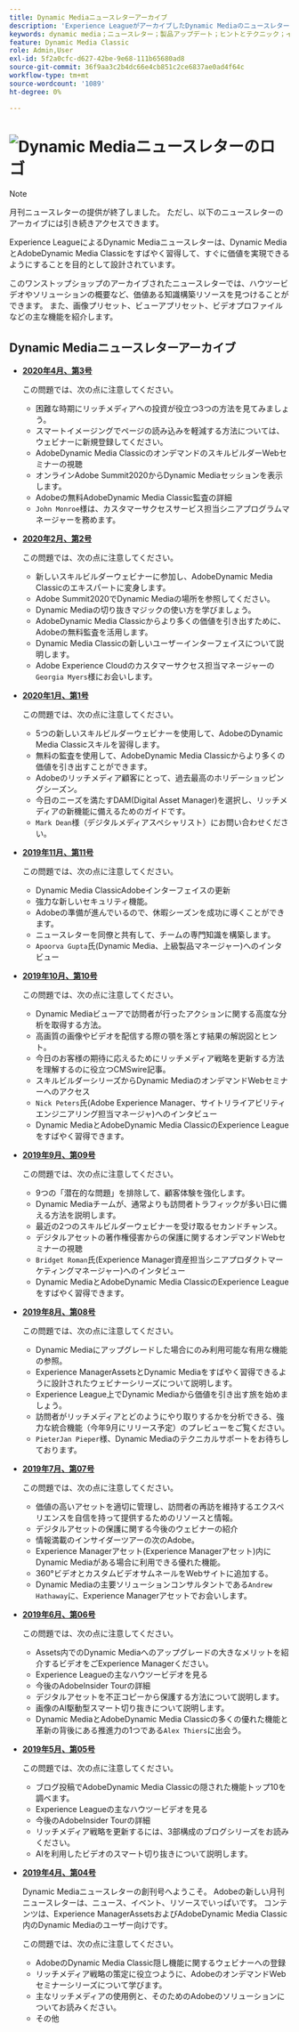 ```yaml
---
title: Dynamic Mediaニュースレターアーカイブ
description: 'Experience LeagueがアーカイブしたDynamic Mediaのニュースレターは、月刊ニュースレターでした。 Dynamic MediaとAdobeDynamic Media Classicをすばやく習得して、すぐに価値を実現できるようにすることを目的に設計されています。 アーカイブされたニュースレターには、廃止されたワンストップショップニュースレターで利用できる貴重な知識構築リソースが含まれています。 アーカイブされたニュースレターには、ハウツービデオとソリューションの概要が含まれます。 また、画像プリセット、ビューアプリセット、ビデオプロファイルなどの主な機能を紹介します。 '
keywords: dynamic media；ニュースレター；製品アップデート；ヒントとテクニック；イベント；顧客の成功；ブログ；ブログ；画像；ビデオ；機能；機能
feature: Dynamic Media Classic
role: Admin,User
exl-id: 5f2a0cfc-d627-42be-9e68-111b65680ad8
source-git-commit: 36f9aa3c2b4dc66e4cb851c2ce6837ae0ad4f64c
workflow-type: tm+mt
source-wordcount: '1089'
ht-degree: 0%

---
```



# ![Dynamic Mediaニュースレターのロゴ](/help/assets/dynamic-media-newsletter-logo.png)

>[!NOTE]
>
>月刊ニュースレターの提供が終了しました。 ただし、以下のニュースレターのアーカイブには引き続きアクセスできます。

Experience LeagueによるDynamic Mediaニュースレターは、Dynamic MediaとAdobeDynamic Media Classicをすばやく習得して、すぐに価値を実現できるようにすることを目的として設計されています。

このワンストップショップのアーカイブされたニュースレターでは、ハウツービデオやソリューションの概要など、価値ある知識構築リソースを見つけることができます。 また、画像プリセット、ビューアプリセット、ビデオプロファイルなどの主な機能を紹介します。

<!-- microsite demo page https://experienceleague.adobe.com/tools/dynamic-media-demo/index.html -->

<!-- ## Get inspired. Stay informed.

[Sign up](https://www.adobe.com/subscription/dynamic-media-newsletter.html) to receive the Dynamic Media newsletter on a monthly basis in your inbox. -->

## Dynamic Mediaニュースレターアーカイブ

<!-- * **[May 2020, Issue 4](https://expleague.azureedge.net/assets/aem/Experience-Insider-vol.31.html)**

    In this issue:

    * What business continuity means in uncertain times.
    * Key takeaways from the first all-digital Adobe Summit.
    * Must-watch Experience Manager breakout sessions.
    * Summit customer spotlight: Under Armour.
    * Never miss an Experience Insider webinar.
    * Public sector spotlight: The urgent need for digital enrollment.
    * Look what’s new in Experience Manager Innovation.
    * Build your Experience Manager skills *live* with the Adobe pros.
    * Connect with the Adobe Experience Manager Community.
    * Fast-track your Adobe expertise with Adobe Experience League. -->

* **[2020年4月、第3号](https://experienceleague.adobe.com/tools/dynamic-media-demo/newsletter/Dynamic_Media_Newsletter_04_2020_April.html)**

   この問題では、次の点に注意してください。

   * 困難な時期にリッチメディアへの投資が役立つ3つの方法を見てみましょう。
   * スマートイメージングでページの読み込みを軽減する方法については、ウェビナーに新規登録してください。
   * AdobeDynamic Media ClassicのオンデマンドのスキルビルダーWebセミナーの視聴
   * オンラインAdobe Summit2020からDynamic Mediaセッションを表示します。
   * Adobeの無料AdobeDynamic Media Classic監査の詳細
   * `John Monroe`様は、カスタマーサクセスサービス担当シニアプログラムマネージャーを務めます。

* **[2020年2月、第2号](https://experienceleague.adobe.com/tools/dynamic-media-demo/newsletter/Dynamic_Media_Newsletter_02_2020_Feb.html)**

   この問題では、次の点に注意してください。

   * 新しいスキルビルダーウェビナーに参加し、AdobeDynamic Media Classicのエキスパートに変身します。
   * Adobe Summit2020でDynamic Mediaの場所を参照してください。
   * Dynamic Mediaの切り抜きマジックの使い方を学びましょう。
   * AdobeDynamic Media Classicからより多くの価値を引き出すために、Adobeの無料監査を活用します。
   * Dynamic Media Classicの新しいユーザーインターフェイスについて説明します。
   * Adobe Experience Cloudのカスタマーサクセス担当マネージャーの`Georgia Myers`様にお会いします。

* **[2020年1月、第1号](https://experienceleague.adobe.com/tools/dynamic-media-demo/newsletter/Dynamic_Media_Newsletter_01_2020_Jan.html)**

   この問題では、次の点に注意してください。

   * 5つの新しいスキルビルダーウェビナーを使用して、AdobeのDynamic Media Classicスキルを習得します。
   * 無料の監査を使用して、AdobeDynamic Media Classicからより多くの価値を引き出すことができます。
   * Adobeのリッチメディア顧客にとって、過去最高のホリデーショッピングシーズン。
   * 今日のニーズを満たすDAM(Digital Asset Manager)を選択し、リッチメディアの新機能に備えるためのガイドです。
   * `Mark Dean`様（デジタルメディアスペシャリスト）にお問い合わせください。

* **[2019年11月、第11号](https://experienceleague.adobe.com/tools/dynamic-media-demo/newsletter/Dynamic_Media_Newsletter_11_2019_Nov.html)**

   この問題では、次の点に注意してください。

   * Dynamic Media ClassicAdobeインターフェイスの更新
   * 強力な新しいセキュリティ機能。
   * Adobeの準備が進んでいるので、休暇シーズンを成功に導くことができます。
   * ニュースレターを同僚と共有して、チームの専門知識を構築します。
   * `Apoorva Gupta`氏(Dynamic Media、上級製品マネージャー)へのインタビュー

* **[2019年10月、第10号](https://experienceleague.adobe.com/tools/dynamic-media-demo/newsletter/Dynamic_Media_Newsletter_10_2019_Oct.html)**

   この問題では、次の点に注意してください。

   * Dynamic Mediaビューアで訪問者が行ったアクションに関する高度な分析を取得する方法。
   * 高画質の画像やビデオを配信する際の顎を落とす結果の解説図とヒント。
   * 今日のお客様の期待に応えるためにリッチメディア戦略を更新する方法を理解するのに役立つCMSwire記事。
   * スキルビルダーシリーズからDynamic MediaのオンデマンドWebセミナーへのアクセス
   * `Nick Peters`氏(Adobe Experience Manager、サイトリライアビリティエンジニアリング担当マネージャ)へのインタビュー
   * Dynamic MediaとAdobeDynamic Media ClassicのExperience Leagueをすばやく習得できます。

* **[2019年9月、第09号](https://experienceleague.adobe.com/tools/dynamic-media-demo/newsletter/Dynamic_Media_Newsletter_09_2019_Sept.html)**

   この問題では、次の点に注意してください。

   * 9つの「潜在的な問題」を排除して、顧客体験を強化します。
   * Dynamic Mediaチームが、通常よりも訪問者トラフィックが多い日に備える方法を説明します。
   * 最近の2つのスキルビルダーウェビナーを受け取るセカンドチャンス。
   * デジタルアセットの著作権侵害からの保護に関するオンデマンドWebセミナーの視聴
   * `Bridget Roman`氏(Experience Manager資産担当シニアプロダクトマーケティングマネージャー)へのインタビュー
   * Dynamic MediaとAdobeDynamic Media ClassicのExperience Leagueをすばやく習得できます。

* **[2019年8月、第08号](https://experienceleague.adobe.com/tools/dynamic-media-demo/newsletter/Dynamic_Media_Newsletter_08_2019_Aug.html)**

   この問題では、次の点に注意してください。

   * Dynamic Mediaにアップグレードした場合にのみ利用可能な有用な機能の参照。
   * Experience ManagerAssetsとDynamic Mediaをすばやく習得できるように設計されたウェビナーシリーズについて説明します。
   * Experience League上でDynamic Mediaから価値を引き出す旅を始めましょう。
   * 訪問者がリッチメディアとどのようにやり取りするかを分析できる、強力な統合機能（今年9月にリリース予定）のプレビューをご覧ください。
   * `PieterJan Pieper`様、Dynamic Mediaのテクニカルサポートをお待ちしております。

* **[2019年7月、第07号](https://experienceleague.adobe.com/tools/dynamic-media-demo/newsletter/Dynamic_Media_Newsletter_07_2019_July.html)**

   この問題では、次の点に注意してください。

   * 価値の高いアセットを適切に管理し、訪問者の再訪を維持するエクスペリエンスを自信を持って提供するためのリソースと情報。
   * デジタルアセットの保護に関する今後のウェビナーの紹介
   * 情報満載のインサイダーツアーの次のAdobe。
   * Experience Managerアセット(Experience Managerアセット)内にDynamic Mediaがある場合に利用できる優れた機能。
   * 360°ビデオとカスタムビデオサムネールをWebサイトに追加する。
   * Dynamic Mediaの主要ソリューションコンサルタントである`Andrew Hathaway`に、Experience Managerアセットでお会いします。

* **[2019年6月、第06号](https://experienceleague.adobe.com/tools/dynamic-media-demo/newsletter/Dynamic_Media_Newsletter_06_2019_June.html)**

   この問題では、次の点に注意してください。

   * Assets内でのDynamic Mediaへのアップグレードの大きなメリットを紹介するビデオをごExperience Managerください。
   * Experience Leagueの主なハウツービデオを見る
   * 今後のAdobeInsider Tourの詳細
   * デジタルアセットを不正コピーから保護する方法について説明します。
   * 画像のAI駆動型スマート切り抜きについて説明します。
   * Dynamic MediaとAdobeDynamic Media Classicの多くの優れた機能と革新の背後にある推進力の1つである`Alex Thiers`に出会う。

* **[2019年5月、第05号](https://experienceleague.adobe.com/tools/dynamic-media-demo/newsletter/Dynamic_Media_Newsletter_05_2019_May.html)**

   この問題では、次の点に注意してください。

   * ブログ投稿でAdobeDynamic Media Classicの隠された機能トップ10を調べます。
   * Experience Leagueの主なハウツービデオを見る
   * 今後のAdobeInsider Tourの詳細
   * リッチメディア戦略を更新するには、3部構成のブログシリーズをお読みください。
   * AIを利用したビデオのスマート切り抜きについて説明します。

* **[2019年4月、第04号](https://experienceleague.adobe.com/tools/dynamic-media-demo/newsletter/Dynamic_Media_Newsletter_04_2019_April.html)**

   Dynamic Mediaニュースレターの創刊号へようこそ。 Adobeの新しい月刊ニュースレターは、ニュース、イベント、リソースでいっぱいです。 コンテンツは、Experience ManagerAssetsおよびAdobeDynamic Media Classic内のDynamic Mediaのユーザー向けです。

   この問題では、次の点に注意してください。

   * AdobeのDynamic Media Classic隠し機能に関するウェビナーへの登録
   * リッチメディア戦略の策定に役立つように、AdobeのオンデマンドWebセミナーシリーズについて学びます。
   * 主なリッチメディアの使用例と、そのためのAdobeのソリューションについてお読みください。
   * その他

